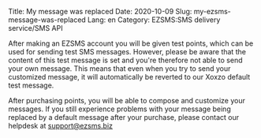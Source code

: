 Title: My message was replaced
Date: 2020-10-09
Slug: my-ezsms-message-was-replaced
Lang: en
Category: EZSMS:SMS delivery service/SMS API

After making an EZSMS account you will be given test points, which can be used for sending test SMS messages. However, please be aware that the content of this test message is set and you're therefore not able to send your own message. This means that even when you try to send your customized message, it will automatically be reverted to our Xoxzo default test message.

After purchasing points, you will be able to compose and customize your messages. If you still experience problems with your message being replaced by a default message after your purchase, please contact our helpdesk at support@ezsms.biz
